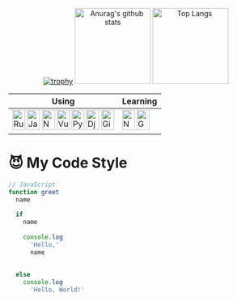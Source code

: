 <p align="center">
  <a href="https://github.com/ryo-ma/github-profile-trophy"><img src="https://github-profile-trophy.vercel.app/?username=spenserblack&theme=gruvbox" alt="trophy"/></a>
  <a href="https://github.com/anuraghazra/github-readme-stats"><img src="https://github-readme-stats.vercel.app/api?username=spenserblack&theme=gruvbox&show_icons=true" height="150" alt="Anurag's github stats"/></a>
  <a href="https://github.com/anuraghazra/github-readme-stats"><img src="https://github-readme-stats.vercel.app/api/top-langs/?username=spenserblack&theme=gruvbox&layout=compact&langs_count=6" height="150" alt="Top Langs"/></a>
</p>

<table>
  <thead>
    <tr>
      <th scope="col">Using</th>
      <th scope="col">Learning</th>
    </tr>
  </thead>
  <tbody>
    <tr>
      <td>
        <img width="25" height="40" alt="Rust" src="https://devicon.dev/devicon.git/icons/rust/rust-plain.svg" />
        <img width="25" height="40" alt="JavaScript" src="https://devicon.dev/devicon.git/icons/javascript/javascript-original.svg" />
        <img width="25" height="40" alt="Node.js" src="https://devicon.dev/devicon.git/icons/nodejs/nodejs-original.svg" />
        <img width="25" height="40" alt="Vue.js" src="https://devicon.dev/devicon.git/icons/vuejs/vuejs-original.svg" />
        <img width="25" height="40" alt="Python" src="https://devicon.dev/devicon.git/icons/python/python-original.svg" />
        <img width="25" height="40" alt="Django" src="https://devicon.dev/devicon.git/icons/django/django-original.svg" />
        <img width="25" height="40" alt="Git" src="https://devicon.dev/devicon.git/icons/git/git-original.svg" />
      </td>
      <td>
        <img width="25" height="40" alt="Nuxt.js" src="https://simpleicons.org/icons/nuxt-dot-js.svg" />
        <img width="25" height="40" alt="Go" src="https://devicon.dev/devicon.git/icons/go/go-original.svg" />
      </td>
    </tr>
  </tbody>
</table>

<!--
**spenserblack/spenserblack** is a ✨ _special_ ✨ repository because its `README.md` (this file) appears on your GitHub profile.

Here are some ideas to get you started:

- 🔭 I’m currently working on ...
- 🌱 I’m currently learning ...
- 👯 I’m looking to collaborate on ...
- 🤔 I’m looking for help with ...
- 💬 Ask me about ...
- 📫 How to reach me: ...
- 😄 Pronouns: ...
- ⚡ Fun fact: ...
-->

# :smiling_imp: My Code Style

```javascript
// JavaScript
function greet                                                                 (
  name                                                                         )
                                                                               {
  if                                                                           (
    name                                                                       )
                                                                               {
    console.log                                                                (
      'Hello,'                                                                 ,
      name                                                                     )
                                                                               ;
                                                                               }
  else                                                                         {
    console.log                                                                (
      'Hello, World!'                                                          )
                                                                               ;
                                                                               }
                                                                               }
```

[Rust]: https://devicon.dev/devicon.git/icons/rust/rust-plain.svg
[JavaScript]: https://devicon.dev/devicon.git/icons/javascript/javascript-original.svg
[Node.js]: https://devicon.dev/devicon.git/icons/nodejs/nodejs-original.svg
[Vue.js]: https://devicon.dev/devicon.git/icons/vuejs/vuejs-original.svg
[Nuxt.js]: https://simpleicons.org/icons/nuxt-dot-js.svg
[Python]: https://devicon.dev/devicon.git/icons/python/python-original.svg
[Django]: https://devicon.dev/devicon.git/icons/django/django-original.svg
[Go]: https://devicon.dev/devicon.git/icons/go/go-original.svg
[Git]: https://devicon.dev/devicon.git/icons/git/git-original.svg
